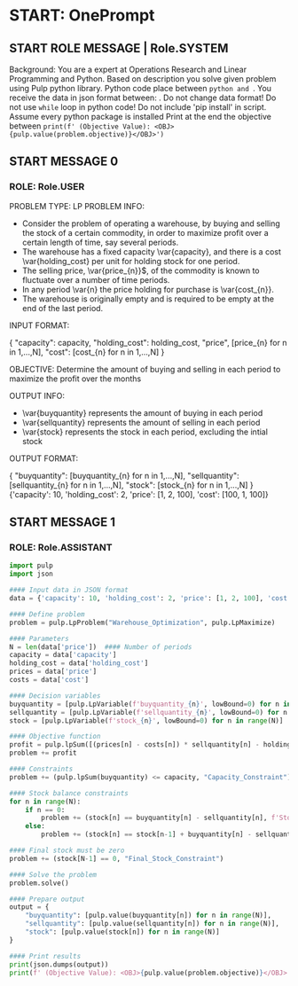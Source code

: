 # START: OnePrompt 
## START ROLE MESSAGE | Role.SYSTEM 
Background: You are a expert at Operations Research and Linear Programming and Python. Based on description you solve given problem using Pulp python library. Python code place between ```python and ```. You receive the data in json format between: <DATA></DATA>. Do not change data format! Do not use `while` loop in python code! Do not include 'pip install' in script. Assume every python package is installed Print at the end the objective between <OBJ></OBJ> `print(f' (Objective Value): <OBJ>{pulp.value(problem.objective)}</OBJ>')`  
## START MESSAGE 0 
### ROLE: Role.USER
<DESCRIPTION>
PROBLEM TYPE: LP
PROBLEM INFO:

- Consider the problem of operating a warehouse, by buying and selling the stock of a certain commodity, in order to maximize profit over a certain length of time, say several periods.
- The warehouse has a fixed capacity \var{capacity}, and there is a cost \var{holding_cost} per unit for holding stock for one period.
- The selling price, \var{price_{n}}$, of the commodity is known to fluctuate over a number of time periods. 
- In any period \var{n} the price holding for purchase is \var{cost_{n}}.
- The warehouse is originally empty and is required to be empty at the end of the last period.

INPUT FORMAT:

{
	"capacity": capacity,
	"holding_cost": holding_cost,
	"price", [price_{n} for n in 1,...,N],
	"cost": [cost_{n} for n in 1,...,N]
}


OBJECTIVE: Determine the amount of buying and selling in each period to maximize the profit over the months

OUTPUT INFO:

- \var{buyquantity} represents the amount of buying in each period
- \var{sellquantity} represents the amount of selling in each period
- \var{stock} represents the stock in each period, excluding the intial stock

OUTPUT FORMAT:

{
	"buyquantity": [buyquantity_{n} for n in 1,...,N],
	"sellquantity": [sellquantity_{n} for n in 1,...,N],
	"stock": [stock_{n} for n in 1,...,N]
}
</DESCRIPTION>
<DATA>
{'capacity': 10, 'holding_cost': 2, 'price': [1, 2, 100], 'cost': [100, 1, 100]}</DATA>


## START MESSAGE 1 
### ROLE: Role.ASSISTANT
```python
import pulp
import json

#### Input data in JSON format
data = {'capacity': 10, 'holding_cost': 2, 'price': [1, 2, 100], 'cost': [100, 1, 100]}

#### Define problem
problem = pulp.LpProblem("Warehouse_Optimization", pulp.LpMaximize)

#### Parameters
N = len(data['price'])  #### Number of periods
capacity = data['capacity']
holding_cost = data['holding_cost']
prices = data['price']
costs = data['cost']

#### Decision variables
buyquantity = [pulp.LpVariable(f'buyquantity_{n}', lowBound=0) for n in range(N)]
sellquantity = [pulp.LpVariable(f'sellquantity_{n}', lowBound=0) for n in range(N)]
stock = [pulp.LpVariable(f'stock_{n}', lowBound=0) for n in range(N)]

#### Objective function
profit = pulp.lpSum([(prices[n] - costs[n]) * sellquantity[n] - holding_cost * stock[n] for n in range(N)])
problem += profit

#### Constraints
problem += (pulp.lpSum(buyquantity) <= capacity, "Capacity_Constraint")  #### Total buying should not exceed capacity

#### Stock balance constraints
for n in range(N):
    if n == 0:
        problem += (stock[n] == buyquantity[n] - sellquantity[n], f'Stock_Balance_{n}')
    else:
        problem += (stock[n] == stock[n-1] + buyquantity[n] - sellquantity[n], f'Stock_Balance_{n}')

#### Final stock must be zero
problem += (stock[N-1] == 0, "Final_Stock_Constraint")

#### Solve the problem
problem.solve()

#### Prepare output
output = {
    "buyquantity": [pulp.value(buyquantity[n]) for n in range(N)],
    "sellquantity": [pulp.value(sellquantity[n]) for n in range(N)],
    "stock": [pulp.value(stock[n]) for n in range(N)]
}

#### Print results
print(json.dumps(output))
print(f' (Objective Value): <OBJ>{pulp.value(problem.objective)}</OBJ>')
```

